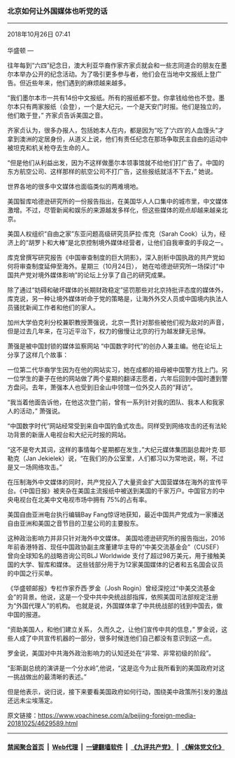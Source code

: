 ### 北京如何让外国媒体也听党的话
------------------------

<div class="published">
 <span class="date" title="中国时间">
  <time datetime="2018-10-26T07:41:27+08:00">
   2018年10月26日 07:41
  </time>
 </span>
</div>
<br/>
<div class="wsw">
 <span class="dateline">
  华盛顿 —
 </span>
 <p>
  往年每到“六四”纪念日，澳大利亚华裔作家齐家贞就会和一些志同道合的朋友在墨尔本举办公开的纪念活动。为了吸引更多参与者，他们会在当地中文报纸上登广告。但近些年来，他们遇到的麻烦越来越多。
 </p>
 <p>
  “我们墨尔本市一共有14份中文报纸。所有的报纸都不登。你拿钱给他也不登。墨尔本只有两家报纸（会登），一个是大纪元，一个是天安门时报。他们是独立的，他们敢于登，” 齐家贞告诉美国之音。
 </p>
 <p>
  齐家贞认为，很多办报人，包括她本人在内，都是因为“吃了‘六四’的人血馒头”才拿到澳洲的定居身份，从道义上说，他们有责任纪念在那场争取民主自由的运动中被坦克和机关枪夺去生命的人。
 </p>
 <p>
  “但是他们从利益出发，因为不这样做墨尔本领事馆就不给他们打广告了。中国的东方航空公司、这样那样的航空公司不打广告，这些报纸就活不下去，” 她说。
 </p>
 <p>
  世界各地的很多中文媒体也面临类似的两难境地。
 </p>
 <p>
  美国智库哈德逊研究所的一份报告指出，在美国华人人口集中的城市里，中文媒体激增。不过，尽管新闻和娱乐的来源越发多样化，但这些媒体的观点却越来越亲北京。
 </p>
 <p>
  美国人权组织“自由之家”东亚问题高级研究员萨拉·库克（Sarah Cook）认为，经济上的“胡罗卜和大棒”是北京控制境外媒体经营者，让他们自我审查的手段之一。
 </p>
 <p>
  库克曾撰写研究报告《中国审查制度的巨大阴影》，深入剖析中国执政的共产党如何将审查制度延伸至海外。星期三（10月24日）， 她在哈德逊研究所一场探讨“中国共产党对境外媒体影响”的论坛上分享了自己的研究成果。
 </p>
 <p>
  除了通过“妨碍和破坏媒体的长期财政稳定”惩罚那些对北京持批评态度的媒体外，库克说，另一种让境外媒体听命于党的策略是，让海外外交人员或中国境内执法人员骚扰新闻工作者和他们的家人。
 </p>
 <p>
  加州大学伯克利分校兼职教授萧强说，北京一贯针对那些被他们视为敌对的声音，但是过去几年来，在习近平治下，权力的傲慢让北京的行为越发肆无忌惮。
 </p>
 <p>
  萧强是被中国封锁的媒体监察网站 “中国数字时代”的创办人兼主编。他在论坛上分享了这样几个故事：
 </p>
 <p>
  一位第二代华裔学生因为在他的网站实习，她在成都的祖母被中国警方找上门。另一位学生的妻子在他的网站做了两个星期的翻译志愿者，六年后回到中国时遭到警方盘问。去年，萧强本人也受到旧金山中领馆一位外交人员的“拜访”。
 </p>
 <p>
  “我当着他面告诉他，在他这次登门前，曾有一系列针对我的团队、我本人和我家人的活动，” 萧强说。
 </p>
 <p>
  “中国数字时代”网站经常受到来自中国钓鱼式攻击。同样受到网络攻击的还有法轮功背景的新唐人电视台和大纪元时报的网站。
 </p>
 <p>
  “这不是夸大其词，这样的事情每个星期都在发生，”大纪元媒体集团副总裁叶克·耶勒克（Jan Jekielek）说，“在我们的办公室里，人们都习以为常地说，啊，不过是又一场网络攻击。”
 </p>
 <p>
  在压制海外中文媒体的同时，共产党投入了大量资金扩大国营媒体在海外的宣传平台。《中国日报》被夹杂在美国主流报纸中被送到美国的千家万户。中国官方的中央电视台在北美中文电视市场中拥有 75%的占有率。
 </p>
 <p>
  美国自由亚洲电台执行编辑Bay Fang惊讶地获知，最近中国共产党成为一家播送自由亚洲和美国之音节目的卫星公司的主要股东。
 </p>
 <p>
  这种政治影响力并非只针对海外中文媒体。 美国哈德逊研究所的报告指出，2016年前香港特首、现任中国政协副主席董建华主导的“中美交流基金会”（CUSEF）曾向全球知名的战略咨询公司BLJ Worldwide 支付了超过98万美元，用于接触美国的大学、智库和媒体。 这些钱部分用于为12家美国媒体的记者和五名国会议员的中国之行买单。
 </p>
 <p>
  《华盛顿邮报》专栏作家乔西·罗金（Josh Rogin）曾经深挖过“中美交流基金会”的背景。他说，这是一个受中共中央统战部指挥，依照美国司法部规定注册为“外国代理人”的机构。 也就是说，外国媒体拿了中共统战部的钱到中国去，做中国的报道。
 </p>
 <p>
  “资助美国人，和他们建立关系， 久而久之，让他们宣传中共的信息，” 罗金说，这些人成了中共宣传机器的一部分，很多时候连他们自己都没有意识到这一点。
 </p>
 <p>
  罗金说，美国对中共海外政治影响力的认知还处在“非常、非常初级的阶段”。
 </p>
 <p>
  “彭斯副总统的演讲是一个分水岭”,他说，“这是迄今为止我所看到的美国政府对这一挑战做出的最清晰的表述。”
 </p>
 <p>
  但是他表示，说归说，接下来要看美国政府如何行动，围绕美中政策所引发的激战还远未尘埃落定。
 </p>
</div>

原文链接：https://www.voachinese.com/a/beijing-foreign-media-20181025/4629589.html


------------------------
#### [禁闻聚合首页](https://github.com/gfw-breaker/banned-news/blob/master/README.md) &nbsp;|&nbsp; [Web代理](https://github.com/gfw-breaker/open-proxy/blob/master/README.md) &nbsp;|&nbsp;  [一键翻墙软件](https://github.com/gfw-breaker/nogfw/blob/master/README.md) &nbsp;|&nbsp; [《九评共产党》](https://github.com/gfw-breaker/9ping.md/blob/master/README.md#九评之一评共产党是什么) &nbsp;|&nbsp; [《解体党文化》](https://github.com/gfw-breaker/jtdwh.md/blob/master/README.md#绪论)